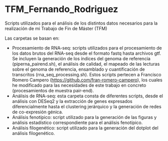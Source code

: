 # TFM_Fernando_Rodriguez

Scripts utilizados para el análisis de los distintos datos necesarios para la realización de mi Trabajo de Fin de Máster (TFM) 

Las carpetas se basan en:
- Procesamiento de RNA-seq: scripts utilizados para el procesamiento de los datos brutos del RNA-seq desde el formato fastq hasta archivos gtf. Se incluyen la generación de los índices del genoma de referencia (piperna_pairend.sh), el análisis de calidad, el mapeado de las lecturas sobre el genoma de referencia, ensamblado y cuantificación de transcritos (rna_seq_processing.sh). Estos scripts pertecen a Francisco Romero Campero (https://github.com/fran-romero-campero), los cuales he modificado para las necesidades de este trabajo en concreto (procesamientos de muestra pair-end).
- Análisis de RNA-seq: esta carpeta consta de diferentes scripts, desde el análisis con DESeq2 y la extracción de genes expresados diferencialmente hasta el clustering jerárquico y la generación de redes de co-expresión génica.
- Análisis fenotípico: script utilizado para la generación de las figuras y análisis estadístico correspondiente para el análisis fenotípico.
- Análisis filogenético: script utilizado para la generación del dotplot del análisis filogenético.
